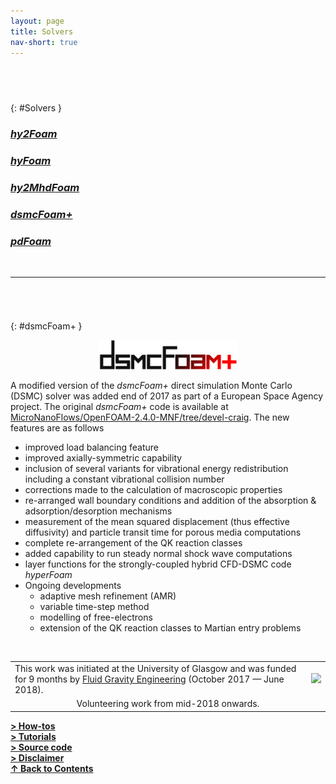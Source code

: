 ```yaml
---
layout: page
title: Solvers
nav-short: true
---
```


## &nbsp;
{: #Solvers }
### [_**hy2Foam**_](https://vincentcasseau.github.io/solvers-hy2foam/)  
### [_**hyFoam**_](https://vincentcasseau.github.io/solvers-hyfoam/)  
### [_**hy2MhdFoam**_](https://vincentcasseau.github.io/solvers-hy2mhdfoam/)
### [_**dsmcFoam+**_](https://vincentcasseau.github.io/solvers-dsmcfoam/)
### [_**pdFoam**_](https://vincentcasseau.github.io/solvers-pdfoam/)

<br>
  
--- 

###### &nbsp;
{: #dsmcFoam+ }
<p align="center">
  <img src="/docs/img/logos/dsmcFoamPlusLogo.png" width="220"/>
</p>

A modified version of the <i>dsmcFoam+</i> direct simulation Monte Carlo (DSMC) solver was added end of 2017 as part of a European Space Agency project. The original <i>dsmcFoam+</i> code is available at [MicroNanoFlows/OpenFOAM-2.4.0-MNF/tree/devel-craig](https://github.com/MicroNanoFlows/OpenFOAM-2.4.0-MNF/tree/devel-craig). The new features are as follows

* improved load balancing feature
* improved axially-symmetric capability
* inclusion of several variants for vibrational energy redistribution including a constant vibrational collision number
* corrections made to the calculation of macroscopic properties
* re-arranged wall boundary conditions and addition of the absorption & adsorption/desorption mechanisms
* measurement of the mean squared displacement (thus effective diffusivity) and particle transit time for porous media computations
* complete re-arrangement of the QK reaction classes
* added capability to run steady normal shock wave computations
* layer functions for the strongly-coupled hybrid CFD-DSMC code _hyperFoam_
* Ongoing developments
  + adaptive mesh refinement (AMR)  
  + variable time-step method
  + modelling of free-electrons
  + extension of the QK reaction classes to Martian entry problems   
  
&nbsp;
  
<table cellspacing="0" cellpadding="0">
<tr>
  <td>This work was initiated at the University of Glasgow and was funded for 9 months by <a href="http://www.fluidgravity.co.uk/fgewebsite/">Fluid Gravity Engineering</a> (October 2017 — June 2018).</td>
  <td><img src="https://vincentcasseau.github.io/docs/img/logos/epsrc-sponsor-highres.jpg" width="160%"></td>
</tr>
<tr>
<td style="text-align:center" colspan="2"> Volunteering work from mid-2018 onwards.
</td>
</tr>
</table>  

[**> How-tos**](https://vincentcasseau.github.io/how-tos-dsmc/)  
[**> Tutorials**](https://vincentcasseau.github.io/tutos-dsmcfoam/)  
[**> Source code**](https://github.com/vincentcasseau/hyStrath/tree/master/applications/solvers/discreteMethods/dsmc/dsmcFoam%2B)  
[**> Disclaimer**](https://vincentcasseau.github.io/disclaimer/)  
[**&#x2191; Back to Contents**](#Solvers)

